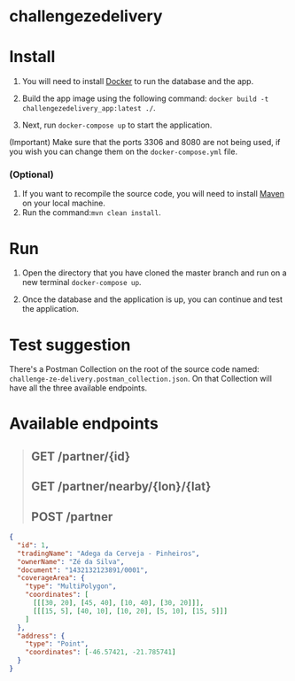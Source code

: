 # challengezedelivery
# Install
1. You will need to install [Docker](https://docs.docker.com/compose/install/) to run the database and the app.

2. Build the app image using the following command: ```docker build -t challengezedelivery_app:latest ./```.
3. Next, run ```docker-compose up``` to start the application.

(Important) Make sure that the ports 3306 and 8080 are not being used, if you wish you can change them on the ```docker-compose.yml``` file.

### (Optional) 
1. If you want to recompile the source code, you will need to install [Maven](https://maven.apache.org/install.html) on your local machine.
2. Run the command:```mvn clean install```.

# Run
1. Open the directory that you have cloned the master branch and run on a new terminal `docker-compose up`.

2. Once the database and the application is up, you can continue and test the application.

# Test suggestion
There's a Postman Collection on the root of the source code named: `challenge-ze-delivery.postman_collection.json`.
On that Collection will have all the three available endpoints.

# Available endpoints

 > ## **GET** /partner/{id}
 > ## **GET** /partner/nearby/{lon}/{lat}
 > ## **POST** /partner
```json
{
  "id": 1, 
  "tradingName": "Adega da Cerveja - Pinheiros",
  "ownerName": "Zé da Silva",
  "document": "1432132123891/0001",
  "coverageArea": { 
    "type": "MultiPolygon", 
    "coordinates": [
      [[[30, 20], [45, 40], [10, 40], [30, 20]]], 
      [[[15, 5], [40, 10], [10, 20], [5, 10], [15, 5]]]
    ]
  },
  "address": { 
    "type": "Point",
    "coordinates": [-46.57421, -21.785741]
  }
}
```
